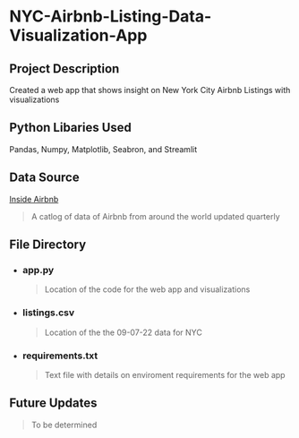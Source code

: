 # NYC-Airbnb-Listing-Data-Visualization-App

## Project Description

Created a web app that shows insight on New York City Airbnb Listings with visualizations

## Python Libaries Used

Pandas, Numpy, Matplotlib, Seabron, and Streamlit

## Data Source

[Inside Airbnb](http://insideairbnb.com/get-the-data)
> A catlog of data of Airbnb from around the world updated quarterly

## File Directory
- ### app.py 
  > Location of the code for the web app and visualizations
- ### listings.csv
  > Location of the the 09-07-22 data for NYC
- ### requirements.txt
  > Text file with details on enviroment requirements for the web app

## Future Updates

> To be determined
